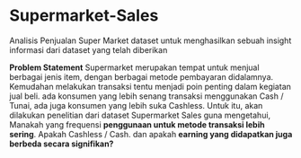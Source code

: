 # Supermarket-Sales

Analisis Penjualan Super Market dataset untuk menghasilkan sebuah insight informasi dari dataset yang telah diberikan

**Problem Statement**
Supermarket merupakan tempat untuk menjual berbagai jenis item, dengan berbagai metode pembayaran didalamnya. Kemudahan melakukan transaksi tentu menjadi poin penting dalam kegiatan jual beli. ada konsumen yang lebih senang transaksi menggunakan Cash / Tunai, ada juga konsumen yang lebih suka Cashless. Untuk itu, akan dilakukan penelitian dari dataset Supermarket Sales guna mengetahui, Manakah yang frequensi **penggunaan untuk metode transaksi lebih sering**. Apakah Cashless / Cash. dan apakah **earning yang didapatkan juga berbeda secara signifikan?**
